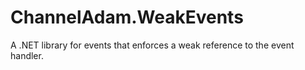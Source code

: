# ChannelAdam.WeakEvents
A .NET library for events that enforces a weak reference to the event handler.
